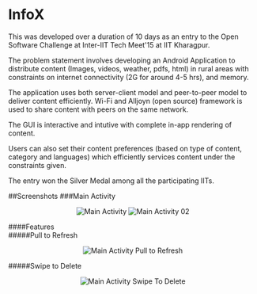 # InfoX 
This was developed over a duration of 10 days as an entry to the Open Software Challenge at Inter-IIT Tech Meet'15 at IIT Kharagpur.

The problem statement involves developing an Android Application to distribute content (Images, videos, weather, pdfs, html) in rural areas with constraints on internet connectivity (2G for around 4-5 hrs), and memory.

The application uses both server-client model and peer-to-peer model to deliver content efficiently. Wi-Fi and Alljoyn (open source) framework is used to share content with peers on the same network.

The GUI is interactive and intutive with complete in-app rendering of content.

Users can also set their content preferences (based on type of content, category and languages) which efficiently services content under the constraints given.

The entry won the Silver Medal among all the participating IITs.

##Screenshots
###Main Activity
<p align="center">
  <img src="https://github.com/achiever202/InfoX/blob/master/android/screenshots/mainActivity01.png?raw=true" alt="Main Activity"/>
  <img src="https://github.com/achiever202/InfoX/blob/master/android/screenshots/mainActivity02.png?raw=true" alt="Main Activity 02"/>
</p>

####Features
</br>
#####Pull to Refresh
<p align="center">
	<img src="https://github.com/achiever202/InfoX/blob/master/android/screenshots/mainActivityPullToRefresh.png?raw=true" alt="Main Activity Pull to Refresh"/>
</p>

#####Swipe to Delete
</br>
<p align="center">
	<img src="https://github.com/achiever202/InfoX/blob/master/android/screenshots/mainActivitySwipeToDelete.png?raw=true" alt="Main Activity Swipe To Delete"/>
</p>






